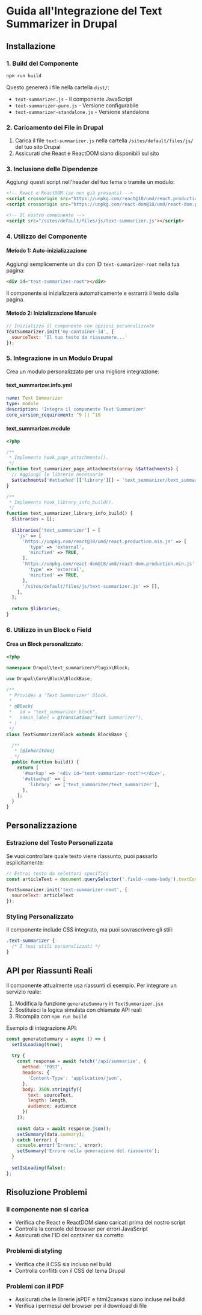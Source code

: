 # Guida all'Integrazione del Text Summarizer in Drupal

## Installazione

### 1. Build del Componente
```bash
npm run build
```

Questo genererà i file nella cartella `dist/`:
- `text-summarizer.js` - Il componente JavaScript
- `text-summarizer-pure.js` - Versione configurabile
- `text-summarizer-standalone.js` - Versione standalone

### 2. Caricamento dei File in Drupal

1. Carica il file `text-summarizer.js` nella cartella `/sites/default/files/js/` del tuo sito Drupal
2. Assicurati che React e ReactDOM siano disponibili sul sito

### 3. Inclusione delle Dipendenze

Aggiungi questi script nell'header del tuo tema o tramite un modulo:

```html
<!-- React e ReactDOM (se non già presenti) -->
<script crossorigin src="https://unpkg.com/react@18/umd/react.production.min.js"></script>
<script crossorigin src="https://unpkg.com/react-dom@18/umd/react-dom.production.min.js"></script>

<!-- Il nostro componente -->
<script src="/sites/default/files/js/text-summarizer.js"></script>
```

### 4. Utilizzo del Componente

#### Metodo 1: Auto-inizializzazione
Aggiungi semplicemente un div con ID `text-summarizer-root` nella tua pagina:

```html
<div id="text-summarizer-root"></div>
```

Il componente si inizializzerà automaticamente e estrarrà il testo dalla pagina.

#### Metodo 2: Inizializzazione Manuale
```javascript
// Inizializza il componente con opzioni personalizzate
TextSummarizer.init('my-container-id', {
  sourceText: 'Il tuo testo da riassumere...'
});
```

### 5. Integrazione in un Modulo Drupal

Crea un modulo personalizzato per una migliore integrazione:

#### text_summarizer.info.yml
```yaml
name: Text Summarizer
type: module
description: 'Integra il componente Text Summarizer'
core_version_requirement: ^9 || ^10
```

#### text_summarizer.module
```php
<?php

/**
 * Implements hook_page_attachments().
 */
function text_summarizer_page_attachments(array &$attachments) {
  // Aggiungi le librerie necessarie
  $attachments['#attached']['library'][] = 'text_summarizer/text_summarizer';
}

/**
 * Implements hook_library_info_build().
 */
function text_summarizer_library_info_build() {
  $libraries = [];
  
  $libraries['text_summarizer'] = [
    'js' => [
      'https://unpkg.com/react@18/umd/react.production.min.js' => [
        'type' => 'external',
        'minified' => TRUE,
      ],
      'https://unpkg.com/react-dom@18/umd/react-dom.production.min.js' => [
        'type' => 'external',
        'minified' => TRUE,
      ],
      '/sites/default/files/js/text-summarizer.js' => [],
    ],
  ];
  
  return $libraries;
}
```

### 6. Utilizzo in un Block o Field

#### Crea un Block personalizzato:
```php
<?php

namespace Drupal\text_summarizer\Plugin\Block;

use Drupal\Core\Block\BlockBase;

/**
 * Provides a 'Text Summarizer' Block.
 *
 * @Block(
 *   id = "text_summarizer_block",
 *   admin_label = @Translation("Text Summarizer"),
 * )
 */
class TextSummarizerBlock extends BlockBase {

  /**
   * {@inheritdoc}
   */
  public function build() {
    return [
      '#markup' => '<div id="text-summarizer-root"></div>',
      '#attached' => [
        'library' => ['text_summarizer/text_summarizer'],
      ],
    ];
  }
}
```

## Personalizzazione

### Estrazione del Testo Personalizzata

Se vuoi controllare quale testo viene riassunto, puoi passarlo esplicitamente:

```javascript
// Estrai testo da selettori specifici
const articleText = document.querySelector('.field--name-body').textContent;

TextSummarizer.init('text-summarizer-root', {
  sourceText: articleText
});
```

### Styling Personalizzato

Il componente include CSS integrato, ma puoi sovrascrivere gli stili:

```css
.text-summarizer {
  /* I tuoi stili personalizzati */
}
```

## API per Riassunti Reali

Il componente attualmente usa riassunti di esempio. Per integrare un servizio reale:

1. Modifica la funzione `generateSummary` in `TextSummarizer.jsx`
2. Sostituisci la logica simulata con chiamate API reali
3. Ricompila con `npm run build`

Esempio di integrazione API:

```javascript
const generateSummary = async () => {
  setIsLoading(true);
  
  try {
    const response = await fetch('/api/summarize', {
      method: 'POST',
      headers: {
        'Content-Type': 'application/json',
      },
      body: JSON.stringify({
        text: sourceText,
        length: length,
        audience: audience
      })
    });
    
    const data = await response.json();
    setSummary(data.summary);
  } catch (error) {
    console.error('Errore:', error);
    setSummary('Errore nella generazione del riassunto');
  }
  
  setIsLoading(false);
};
```

## Risoluzione Problemi

### Il componente non si carica
- Verifica che React e ReactDOM siano caricati prima del nostro script
- Controlla la console del browser per errori JavaScript
- Assicurati che l'ID del container sia corretto

### Problemi di styling
- Verifica che il CSS sia incluso nel build
- Controlla conflitti con il CSS del tema Drupal

### Problemi con il PDF
- Assicurati che le librerie jsPDF e html2canvas siano incluse nel build
- Verifica i permessi del browser per il download di file